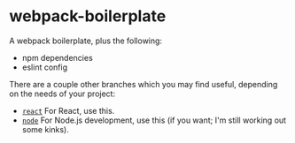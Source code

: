 # webpack-boilerplate

A webpack boilerplate, plus the following:

- npm dependencies
- eslint config

There are a couple other branches which you may find useful, depending on the needs of your project:

- [`react`](https://github.com/zgreen/webpack-boilerplate/tree/react) For React, use this.
- [`node`](https://github.com/zgreen/webpack-boilerplate/tree/node) For Node.js development, use this (if you want; I'm still working out some kinks).
